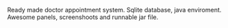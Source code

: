 Ready made doctor appointment system. Sqlite  database, java enviroment. Awesome panels, screenshoots and runnable jar file.
